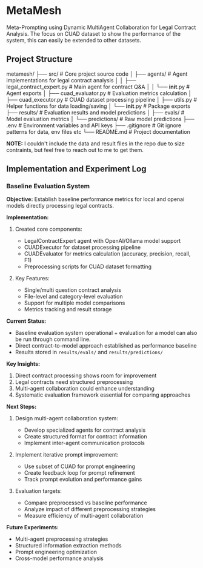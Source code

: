 # MetaMesh
Meta-Prompting using Dynamic MultiAgent Collaboration for Legal Contract Analysis. The focus on CUAD dataset to show the performance of the system, this can easily be extended to other datasets.


## Project Structure
metamesh/
├── src/                  # Core project source code
│   ├── agents/          # Agent implementations for legal contract analysis
│   │   ├── legal_contract_expert.py    # Main agent for contract Q&A
│   │   └── __init__.py  # Agent exports
│   ├── cuad_evaluator.py    # Evaluation metrics calculation
│   ├── cuad_executor.py     # CUAD dataset processing pipeline
│   ├── utils.py            # Helper functions for data loading/saving
│   └── __init__.py        # Package exports
├── results/              # Evaluation results and model predictions
│   ├── evals/           # Model evaluation metrics
│   └── predictions/     # Raw model predictions
├── .env                 # Environment variables and API keys
├── .gitignore          # Git ignore patterns for data, env files etc
└── README.md           # Project documentation

**NOTE:** I couldn't include the data and result files in the repo due to size contraints, but feel free to reach out to me to get them.

## Implementation and Experiment Log

### Baseline Evaluation System

**Objective:** Establish baseline performance metrics for local and openai models directly processing legal contracts.

**Implementation:**
1. Created core components:
   - LegalContractExpert agent with OpenAI/Ollama model support
   - CUADExecutor for dataset processing pipeline
   - CUADEvaluator for metrics calculation (accuracy, precision, recall, F1)
   - Preprocessing scripts for CUAD dataset formatting

2. Key Features:
   - Single/multi question contract analysis
   - File-level and category-level evaluation
   - Support for multiple model comparisons
   - Metrics tracking and result storage

**Current Status:**
- Baseline evaluation system operational + evaluation for a model can also be run through command line.
- Direct contract-to-model approach established as performance baseline
- Results stored in `results/evals/` and `results/predictions/`

**Key Insights:**
1. Direct contract processing shows room for improvement
2. Legal contracts need structured preprocessing
3. Multi-agent collaboration could enhance understanding
4. Systematic evaluation framework essential for comparing approaches

**Next Steps:**
1. Design multi-agent collaboration system:
   - Develop specialized agents for contract analysis
   - Create structured format for contract information
   - Implement inter-agent communication protocols

2. Implement iterative prompt improvement:
   - Use subset of CUAD for prompt engineering
   - Create feedback loop for prompt refinement
   - Track prompt evolution and performance gains

3. Evaluation targets:
   - Compare preprocessed vs baseline performance
   - Analyze impact of different preprocessing strategies
   - Measure efficiency of multi-agent collaboration

**Future Experiments:**
- Multi-agent preprocessing strategies
- Structured information extraction methods
- Prompt engineering optimization
- Cross-model performance analysis
